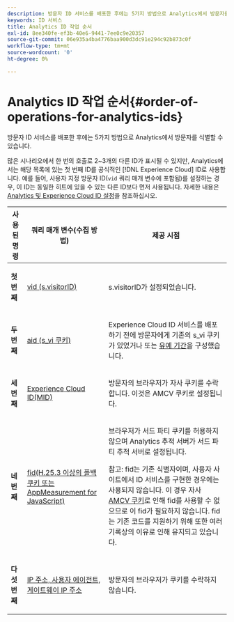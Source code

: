 ```yaml
---
description: 방문자 ID 서비스를 배포한 후에는 5가지 방법으로 Analytics에서 방문자를 식별할 수 있습니다.
keywords: ID 서비스
title: Analytics ID 작업 순서
exl-id: 8ee340fe-ef3b-40e6-9441-7ee0c9e20357
source-git-commit: 06e935a4ba4776baa900d3dc91e294c92b873c0f
workflow-type: tm+mt
source-wordcount: '0'
ht-degree: 0%

---
```


# Analytics ID 작업 순서{#order-of-operations-for-analytics-ids}

방문자 ID 서비스를 배포한 후에는 5가지 방법으로 Analytics에서 방문자를 식별할 수 있습니다.

많은 시나리오에서 한 번의 호출로 2~3개의 다른 ID가 표시될 수 있지만, Analytics에서는 해당 목록에 있는 첫 번째 ID를 공식적인 [!DNL Experience Cloud] ID로 사용합니다. 예를 들어, 사용자 지정 방문자 ID(`vid` 쿼리 매개 변수에 포함됨)를 설정하는 경우, 이 ID는 동일한 히트에 있을 수 있는 다른 ID보다 먼저 사용됩니다. 자세한 내용은 [Analytics 및 Experience Cloud ID 설정](../../reference/analytics-reference/analytics-ids.md#concept-f381dd18ee184c6c8e48286937a161d6)을 참조하십시오.

<table id="table_D267D36451F643D1BB68AF6FEAA6AD1A"> 
 <thead> 
  <tr> 
   <th colname="col1" class="entry"> 사용된 명령 </th> 
   <th colname="col2" class="entry"> 쿼리 매개 변수(수집 방법) </th> 
   <th colname="col3" class="entry"> 제공 시점 </th> 
  </tr> 
 </thead>
 <tbody> 
  <tr> 
   <td colname="col1"> <p> <b>첫 번째<sup></sup></b> </p> </td> 
   <td colname="col2"> <p> <a href="https://docs.adobe.com/content/help/ko-KR/analytics/implementation/vars/config-vars/visitorid.html" format="http" scope="external"> vid (s.visitorID)</a> </p> </td> 
   <td colname="col3"> <p><span class="codeph">s.visitorID</span>가 설정되었습니다. </p> </td> 
  </tr> 
  <tr> 
   <td colname="col1"> <p> <b>두 번째<sup></sup></b> </p> </td> 
   <td colname="col2"> <p> <a href="https://docs.adobe.com/content/help/ko-KR/core-services/interface/ec-cookies/cookies-analytics.html" format="http" scope="external"> aid (s_vi 쿠키)</a> </p> </td> 
   <td colname="col3"> <p><span class="keyword">Experience Cloud</span> ID 서비스를 배포하기 전에 방문자에게 기존의 s_vi 쿠키가 있었거나 또는 <a href="../../reference/analytics-reference/grace-period.md" format="dita" scope="local">유예 기간</a>을 구성했습니다. </p> </td> 
  </tr> 
  <tr> 
   <td colname="col1"> <p> <b>세 번째<sup></sup></b> </p> </td> 
   <td colname="col2"> <p> <a href="../../introduction/cookies.md#section-7ff7d96d6e4141b08a84a75a63d7814c" format="dita" scope="local"> Experience Cloud ID(MID) </a> </p> </td> 
   <td colname="col3"> <p>방문자의 브라우저가 자사 쿠키를 수락합니다. 이것은 AMCV 쿠키로 설정됩니다. </p> </td> 
  </tr> 
  <tr> 
   <td colname="col1"> <p> <b>네 번째<sup></sup></b> </p> </td> 
   <td colname="col2"> <p> <a href="https://docs.adobe.com/content/help/ko-KR/id-service/using/reference/analytics-reference/analytics-ids.html" format="http" scope="external"> fid(H.25.3 이상의 폴백 쿠키 또는 AppMeasurement for JavaScript)</a> </p> </td> 
   <td colname="col3"> <p>브라우저가 서드 파티 쿠키를 허용하지 않으며 Analytics 추적 서버가 서드 파티 추적 서버로 설정됩니다. </p> <p> <p>참고: <span class="codeph">fid</span>는 기존 식별자이며, 사용자 사이트에서 ID 서비스를 구현한 경우에는 사용되지 않습니다. 이 경우 자사 <a href="../../introduction/cookies.md" format="dita" scope="local">AMCV 쿠키</a>로 인해 <span class="codeph">fid</span>를 사용할 수 없으므로 이 fid가 필요하지 않습니다. fid는 기존 코드를 지원하기 위해 또한 여러 기록상의 이유로 인해 유지되고 있습니다. </p> </p> </td> 
  </tr> 
  <tr> 
   <td colname="col1"> <p> <b>다섯 번째<sup></sup></b> </p> </td> 
   <td colname="col2"> <p> <a href="https://docs.adobe.com/content/help/ko-KR/analytics/technotes/visitor-identification.html" format="http" scope="external"> IP 주소, 사용자 에이전트, 게이트웨이 IP 주소</a> </p> </td> 
   <td colname="col3"> <p>방문자의 브라우저가 쿠키를 수락하지 않습니다. </p> </td> 
  </tr> 
 </tbody> 
</table>
